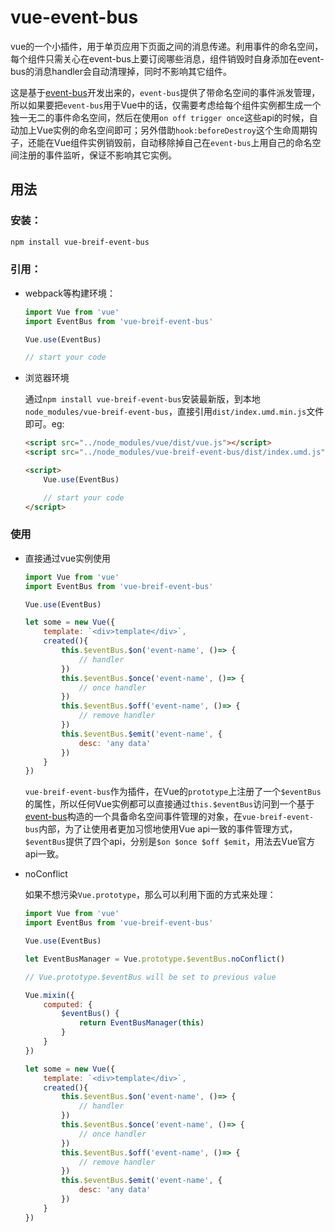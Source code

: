 # vue-event-bus
vue的一个小插件，用于单页应用下页面之间的消息传递。利用事件的命名空间，每个组件只需关心在event-bus上要订阅哪些消息，组件销毁时自身添加在event-bus的消息handler会自动清理掉，同时不影响其它组件。

这是基于[event-bus](https://github.com/liuyunzhuge/event-bus)开发出来的，`event-bus`提供了带命名空间的事件派发管理，所以如果要把`event-bus`用于Vue中的话，仅需要考虑给每个组件实例都生成一个独一无二的事件命名空间，然后在使用`on off trigger once`这些api的时候，自动加上Vue实例的命名空间即可；另外借助`hook:beforeDestroy`这个生命周期钩子，还能在Vue组件实例销毁前，自动移除掉自己在`event-bus`上用自己的命名空间注册的事件监听，保证不影响其它实例。

## 用法
### 安装：
```bash
npm install vue-breif-event-bus
```
### 引用：
* webpack等构建环境：
    ```js
    import Vue from 'vue'
    import EventBus from 'vue-breif-event-bus'

    Vue.use(EventBus)
    
    // start your code
    ```
* 浏览器环境

    通过`npm install vue-breif-event-bus`安装最新版，到本地`node_modules/vue-breif-event-bus`，直接引用`dist/index.umd.min.js`文件即可。eg:
    ```html
    <script src="../node_modules/vue/dist/vue.js"></script>
    <script src="../node_modules/vue-breif-event-bus/dist/index.umd.js"></script>

    <script>
        Vue.use(EventBus)

        // start your code
    </script>
    ```
### 使用
* 直接通过vue实例使用
    ```js
    import Vue from 'vue'
    import EventBus from 'vue-breif-event-bus'

    Vue.use(EventBus)

    let some = new Vue({
        template: `<div>template</div>`,
        created(){
            this.$eventBus.$on('event-name', ()=> {
                // handler
            })
            this.$eventBus.$once('event-name', ()=> {
                // once handler 
            })
            this.$eventBus.$off('event-name', ()=> {
                // remove handler
            })
            this.$eventBus.$emit('event-name', {
                desc: 'any data'
            })
        }
    })
    ```
    `vue-breif-event-bus`作为插件，在Vue的`prototype`上注册了一个`$eventBus`的属性，所以任何Vue实例都可以直接通过`this.$eventBus`访问到一个基于[event-bus](https://github.com/liuyunzhuge/event-bus)构造的一个具备命名空间事件管理的对象，在`vue-breif-event-bus`内部，为了让使用者更加习惯地使用Vue api一致的事件管理方式，`$eventBus`提供了四个api，分别是`$on $once $off $emit`，用法去Vue官方api一致。
* noConflict
    
    如果不想污染`Vue.prototype`，那么可以利用下面的方式来处理：
    ```js
    import Vue from 'vue'
    import EventBus from 'vue-breif-event-bus'

    Vue.use(EventBus)

    let EventBusManager = Vue.prototype.$eventBus.noConflict()

    // Vue.prototype.$eventBus will be set to previous value

    Vue.mixin({
        computed: {
            $eventBus() {
                return EventBusManager(this)
            }
        }
    })

    let some = new Vue({
        template: `<div>template</div>`,
        created(){
            this.$eventBus.$on('event-name', ()=> {
                // handler
            })
            this.$eventBus.$once('event-name', ()=> {
                // once handler 
            })
            this.$eventBus.$off('event-name', ()=> {
                // remove handler
            })
            this.$eventBus.$emit('event-name', {
                desc: 'any data'
            })
        }
    })
    ```